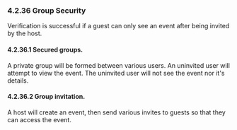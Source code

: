 ### 4.2.36 Group Security

Verification is successful if a guest can only see an event after being invited by the host.

#### 4.2.36.1 Secured groups.

A private group will be formed between various users. An uninvited user will attempt to view the event. The uninvited user will not see the event nor it's details.

#### 4.2.36.2 Group invitation.

A host will create an event, then send various invites to guests so that they can access the event. 

